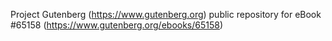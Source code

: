 Project Gutenberg (https://www.gutenberg.org) public repository for
eBook #65158 (https://www.gutenberg.org/ebooks/65158)
